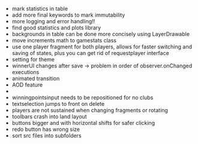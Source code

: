 - mark statistics in table
- add more final keywords to mark immutability
- more logging and error handling!!
- find good statistics and plots library
- backgrounds in table can be done more concisely using LayerDrawable
- move increments math to gamestats class
- use one player fragment for both players, allows for faster switching and saving of states, plus you can get rid of requestplayer interface
- setting for theme
- winnerUI changes after save -> problem in order of observer.onChanged executions
- animated transition
- AOD feature
- 
- winningpointsinput needs to be repositioned for no clubs 
- textselection jumps to front on delete
- players are not sustained when changing fragments or rotating
- toolbars crash into land layout
- buttons bigger and with horizontal shifts for safer clicking
- redo button has wrong size
- sort src files into subfolders
